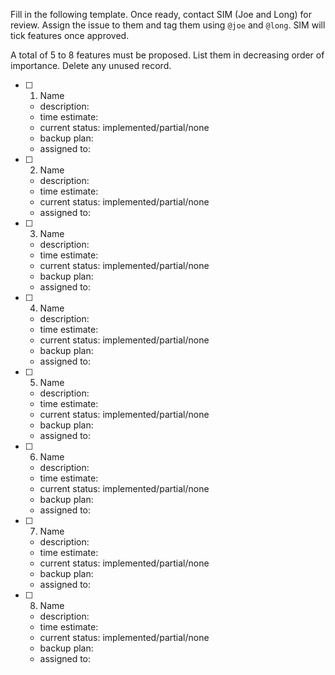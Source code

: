 Fill in the following template. Once ready, contact SIM (Joe and Long) for review. Assign the issue
to them and tag them using `@joe` and `@long`. SIM will tick features once approved. 

A total of 5 to 8 features must be proposed. List them in decreasing order of importance. Delete any unused record.

- [ ] 1. Name
  - description: 
  - time estimate: 
  - current status: implemented/partial/none
  - backup plan:
  - assigned to: 
- [ ] 2. Name
  - description: 
  - time estimate:
  - current status: implemented/partial/none
  - assigned to: 
- [ ] 3. Name
  - description: 
  - time estimate:
  - current status: implemented/partial/none
  - backup plan:
  - assigned to: 
- [ ] 4. Name
  - description:
  - time estimate:
  - current status: implemented/partial/none
  - backup plan:
  - assigned to: 
- [ ] 5. Name
  - description: 
  - time estimate:
  - current status: implemented/partial/none
  - backup plan:
  - assigned to: 
- [ ] 6. Name
  - description: 
  - time estimate:
  - current status: implemented/partial/none
  - backup plan:
  - assigned to: 
- [ ] 7. Name
  - description: 
  - time estimate:
  - current status: implemented/partial/none
  - backup plan:
  - assigned to: 
- [ ] 8. Name
  - description: 
  - time estimate:
  - current status: implemented/partial/none
  - backup plan:
  - assigned to: 
